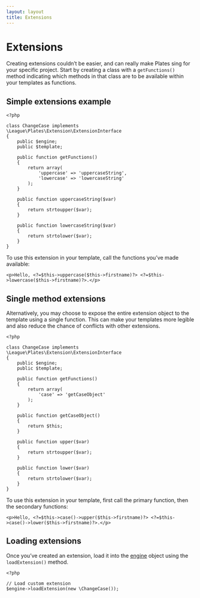 ```yaml
---
layout: layout
title: Extensions
---
```


Extensions
==========

Creating extensions couldn’t be easier, and can really make Plates sing for your specific project. Start by creating a class with a `getFunctions()` method indicating which methods in that class are to be available within your templates as functions.

## Simple extensions example

~~~language-php
<?php

class ChangeCase implements \League\Plates\Extension\ExtensionInterface
{
    public $engine;
    public $template;

    public function getFunctions()
    {
        return array(
            'uppercase' => 'uppercaseString',
            'lowercase' => 'lowercaseString'
        );
    }

    public function uppercaseString($var)
    {
        return strtoupper($var);
    }

    public function lowercaseString($var)
    {
        return strtolower($var);
    }
}
~~~

To use this extension in your template, call the functions you’ve made available:

~~~language-php
<p>Hello, <?=$this->uppercase($this->firstname)?> <?=$this->lowercase($this->firstname)?>.</p>
~~~

## Single method extensions

Alternatively, you may choose to expose the entire extension object to the template using a single function. This can make your templates more legible and also reduce the chance of conflicts with other extensions.

~~~language-php
<?php

class ChangeCase implements \League\Plates\Extension\ExtensionInterface
{
    public $engine;
    public $template;

    public function getFunctions()
    {
        return array(
            'case' => 'getCaseObject'
        );
    }

    public function getCaseObject()
    {
        return $this;
    }

    public function upper($var)
    {
        return strtoupper($var);
    }

    public function lower($var)
    {
        return strtolower($var);
    }
}
~~~

To use this extension in your template, first call the primary function, then the secondary functions:

~~~language-php
<p>Hello, <?=$this->case()->upper($this->firstname)?> <?=$this->case()->lower($this->firstname)?>.</p>
~~~

## Loading extensions

Once you’ve created an extension, load it into the [engine](/engine/) object using the `loadExtension()` method.

~~~language-php
<?php

// Load custom extension
$engine->loadExtension(new \ChangeCase());
~~~
